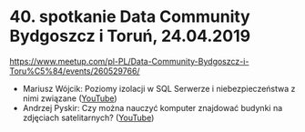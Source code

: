 # 40. spotkanie Data Community Bydgoszcz i Toruń, 24.04.2019



https://www.meetup.com/pl-PL/Data-Community-Bydgoszcz-i-Toru%C5%84/events/260529766/



- Mariusz Wójcik: Poziomy izolacji w SQL Serwerze i niebezpieczeństwa z nimi związane ([YouTube](https://www.youtube.com/watch?v=CjyD9Td2zyU))
- Andrzej Pyskir: Czy można nauczyć komputer znajdować budynki na zdjęciach satelitarnych? ([YouTube](https://www.youtube.com/watch?v=v-PJ9xq5lhw))
